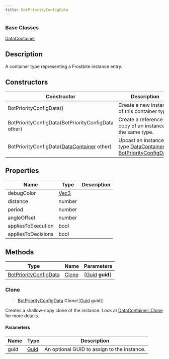 ```yaml
---
title: BotPriorityConfigData
---
```

### Base Classes

[DataContainer](/vext/ref/shared/class/datacontainer)

## Description

A container type representing a Frostbite instance entry.

## Constructors

| Constructor                                                                      | Description                                                                                                                       |
| -------------------------------------------------------------------------------- | --------------------------------------------------------------------------------------------------------------------------------- |
| BotPriorityConfigData()                                                          | Create a new instance of this container type.                                                                                     |
| BotPriorityConfigData(BotPriorityConfigData other)                               | Create a reference copy of an instance of the same type.                                                                          |
| BotPriorityConfigData([DataContainer](/vext/ref/shared/class/datacontainer) other) | Upcast an instance of type [DataContainer](/vext/ref/shared/class/datacontainer) to [BotPriorityConfigData](/vext/ref/fb/botpriorityconfigdata/). |

## Properties

| Name               | Type                              | Description |
| ------------------ | --------------------------------- | ----------- |
| debugColor         | [Vec3](/vext/ref/shared/class/vec3) |             |
| distance           | number                            |             |
| period             | number                            |             |
| angleOffset        | number                            |             |
| appliesToExecution | bool                              |             |
| appliesToDecisions | bool                              |             |

## Methods

| Type                                           | Name            | Parameters                                     |
| ---------------------------------------------- | --------------- | ---------------------------------------------- |
| [BotPriorityConfigData](/vext/ref/fb/botpriorityconfigdata/) | [Clone](#clone) | \[[Guid](/vext/ref/shared/class/guid) **guid**\] |

### Clone

> [BotPriorityConfigData](/vext/ref/fb/botpriorityconfigdata/) **Clone**(\[[Guid](/vext/ref/shared/class/guid) **guid**\])

Creates a shallow-copy clone of the instance. Look at [DataContainer::Clone](/vext/ref/shared/class/datacontainer#clone) for more details.

#### Parameters

| Name | Type         | Description                                 |
| ---- | ------------ | ------------------------------------------- |
| guid | [Guid](/vext/ref/shared/class/guid/) | An optional GUID to assign to the instance. |
